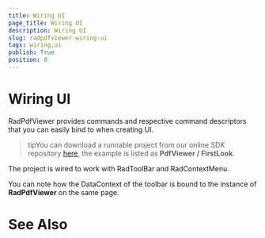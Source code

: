 ```yaml
---
title: Wiring UI
page_title: Wiring UI
description: Wiring UI
slug: radpdfviewer-wiring-ui
tags: wiring,ui
publish: True
position: 0
---
```


# Wiring UI



RadPdfViewer provides commands and respective command descriptors that you can easily bind to when creating UI.
      

>tipYou can download a runnable project from our online SDK repository
          [here](https://github.com/telerik/xaml-sdk), the example is listed as __PdfViewer / FirstLook__.
        

The project is wired to work with RadToolBar and RadContextMenu.
      

You can note how the DataContext of the toolbar is bound to the instance of __RadPdfViewer__ on the same page.
      

# See Also
